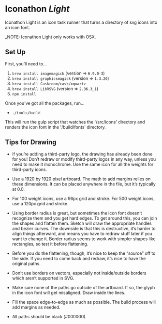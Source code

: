 # Iconathon *Light*

Iconathon Light is an icon task runner that turns a directory of svg icons into an icon font.

_NOTE: Iconathon Light only works with OSX.


## Set Up

First, you’ll need to…

1. `brew install imagemagick` (version => `6.9.0-3`)
2. `brew install graphicsmagick` (version => `1.3.20`)
3. `brew install Caskroom/cask/xquartz`
4. `brew install LibRSVG` (version => `2.36.3_1`)
6. `npm install`

Once you’ve got all the packages, run…

- `./tools/build`

This will run the gulp script that watches the '/src/icons' directory and renders the icon font in the '/build/fonts' directory.


## Tips for Drawing

- If you’re adding a third-party logo, the drawing has already been done for you!
  Don’t redraw or modify third-party logos in any way, unless you need to make it
  monochrome. Use the same icon for all the weights for third-party icons.

- Use a 1920 by 1920 pixel artboard. The math to add margins relies on these
  dimensions. It can be placed anywhere in the file, but it’s typically at 0.0.

- For 100 weight icons, use a 96px grid and stroke. For 500 weight icons, use a
  120px grid and stroke.

- Using border radius is great, but sometimes the icon font doesn’t recognize
  them and you get hard edges. To get around this, you can join the
  shapes and flatten them. Sketch will draw the appropriate handles and bezier
  curves. The downside is that this is destructive, it’s harder to align things
  afterward, and means you have to redraw stuff later if you want to change it.
  Border radius seems to work with simpler shapes like rectangles, so test it
  before flattening.

- Before you do the flattening, though, it’s nice to keep the “source” off to
  the side. If you need to come back and redraw, it’s nice to have the original
  paths.

- Don’t use borders on vectors, especially not inside/outside borders which aren’t
  supported in SVG.

- Make sure none of the paths go outside of the artboard. If so, the
  glyph in the icon font will get misaligned. Draw inside the lines.

- Fill the space edge-to-edge as much as possible. The build process will add
  margins as needed.

- All paths should be black (#000000).
